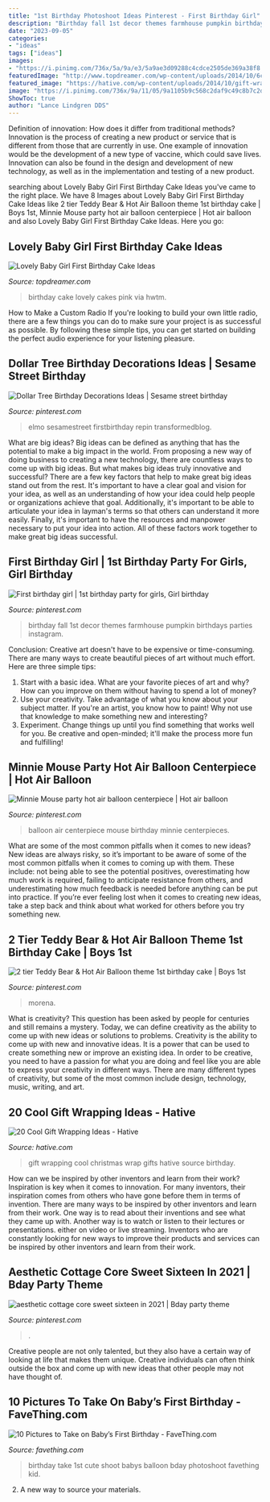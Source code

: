 ```yaml
---
title: "1st Birthday Photoshoot Ideas Pinterest - First Birthday Girl"
description: "Birthday fall 1st decor themes farmhouse pumpkin birthdays parties instagram"
date: "2023-09-05"
categories:
- "ideas"
tags: ["ideas"]
images:
- "https://i.pinimg.com/736x/5a/9a/e3/5a9ae3d09288c4cdce2505de369a38f8.jpg"
featuredImage: "http://www.topdreamer.com/wp-content/uploads/2014/10/6cee292b0bdcfe0a11ff7a4709968772.jpg"
featured_image: "https://hative.com/wp-content/uploads/2014/10/gift-wrapping-ideas/6-cool-gift-wrapping-ideas.jpg"
image: "https://i.pinimg.com/736x/9a/11/05/9a1105b9c568c2daf9c49c8b7c2d66fe.jpg"
ShowToc: true
author: "Lance Lindgren DDS"
---
```



Definition of innovation: How does it differ from traditional methods?
Innovation is the process of creating a new product or service that is different from those that are currently in use. One example of innovation would be the development of a new type of vaccine, which could save lives. Innovation can also be found in the design and development of new technology, as well as in the implementation and testing of a new product.

	

		
searching about Lovely Baby Girl First Birthday Cake Ideas you've came to the right place. We have 8 Images about Lovely Baby Girl First Birthday Cake Ideas like 2 tier Teddy Bear &amp; Hot Air Balloon theme 1st birthday cake | Boys 1st, Minnie Mouse party hot air balloon centerpiece | Hot air balloon and also Lovely Baby Girl First Birthday Cake Ideas. Here you go:
		
    
## Lovely Baby Girl First Birthday Cake Ideas

<img loading=lazy src="http://www.topdreamer.com/wp-content/uploads/2014/10/6cee292b0bdcfe0a11ff7a4709968772.jpg" onerror="this.onerror=null;this.src='https://tse1.mm.bing.net/th?id=OIP.WZlKBXn1sccOLr5sbc1rYAHaLd&amp;pid=15.1';" alt="Lovely Baby Girl First Birthday Cake Ideas">

_Source: topdreamer.com_

>birthday cake lovely cakes pink via hwtm. 

	

How to Make a Custom Radio
If you're looking to build your own little radio, there are a few things you can do to make sure your project is as successful as possible. By following these simple tips, you can get started on building the perfect audio experience for your listening pleasure.

    
## Dollar Tree Birthday Decorations Ideas | Sesame Street Birthday

<img loading=lazy src="https://i.pinimg.com/736x/aa/2f/a3/aa2fa364c717103d53b54758928216b2.jpg" onerror="this.onerror=null;this.src='https://tse4.mm.bing.net/th?id=OIP.U97cG8U8Vm058hsPa6iHGgHaJ3&amp;pid=15.1';" alt="Dollar Tree Birthday Decorations Ideas | Sesame street birthday">

_Source: pinterest.com_

>elmo sesamestreet firstbirthday repin transformedblog. 

	

What are big ideas?
Big ideas can be defined as anything that has the potential to make a big impact in the world. From proposing a new way of doing business to creating a new technology, there are countless ways to come up with big ideas. But what makes big ideas truly innovative and successful? There are a few key factors that help to make great big ideas stand out from the rest. 
It's important to have a clear goal and vision for your idea, as well as an understanding of how your idea could help people or organizations achieve that goal. Additionally, it's important to be able to articulate your idea in layman's terms so that others can understand it more easily. Finally, it's important to have the resources and manpower necessary to put your idea into action. All of these factors work together to make great big ideas successful.

    
## First Birthday Girl | 1st Birthday Party For Girls, Girl Birthday

<img loading=lazy src="https://i.pinimg.com/736x/5a/9a/e3/5a9ae3d09288c4cdce2505de369a38f8.jpg" onerror="this.onerror=null;this.src='https://tse1.mm.bing.net/th?id=OIP.NeA3J-L-cWgmfxHuvIThhwHaJ3&amp;pid=15.1';" alt="First birthday girl | 1st birthday party for girls, Girl birthday">

_Source: pinterest.com_

>birthday fall 1st decor themes farmhouse pumpkin birthdays parties instagram. 

	

Conclusion:
Creative art doesn't have to be expensive or time-consuming. There are many ways to create beautiful pieces of art without much effort. Here are three simple tips: 
1) Start with a basic idea. What are your favorite pieces of art and why? How can you improve on them without having to spend a lot of money? 
2) Use your creativity. Take advantage of what you know about your subject matter. If you're an artist, you know how to paint! Why not use that knowledge to make something new and interesting? 
3) Experiment. Change things up until you find something that works well for you. Be creative and open-minded; it'll make the process more fun and fulfilling!

    
## Minnie Mouse Party Hot Air Balloon Centerpiece | Hot Air Balloon

<img loading=lazy src="https://i.pinimg.com/736x/c3/c7/81/c3c78107202459fdcba86a6f9c373d8c--baby.jpg" onerror="this.onerror=null;this.src='https://tse1.mm.bing.net/th?id=OIP.2Lj10ICUY7VnLfyQp9-_PwHaJ3&amp;pid=15.1';" alt="Minnie Mouse party hot air balloon centerpiece | Hot air balloon">

_Source: pinterest.com_

>balloon air centerpiece mouse birthday minnie centerpieces. 

	

What are some of the most common pitfalls when it comes to new ideas?
New ideas are always risky, so it’s important to be aware of some of the most common pitfalls when it comes to coming up with them. These include: not being able to see the potential positives, overestimating how much work is required, failing to anticipate resistance from others, and underestimating how much feedback is needed before anything can be put into practice. If you’re ever feeling lost when it comes to creating new ideas, take a step back and think about what worked for others before you try something new.

    
## 2 Tier Teddy Bear &amp; Hot Air Balloon Theme 1st Birthday Cake | Boys 1st

<img loading=lazy src="https://i.pinimg.com/736x/e6/3a/3a/e63a3ae3a6200d14dcbebf12575acf29.jpg" onerror="this.onerror=null;this.src='https://tse1.mm.bing.net/th?id=OIP.50Bs-glq3mBclrA0MhQSfAHaJ3&amp;pid=15.1';" alt="2 tier Teddy Bear &amp; Hot Air Balloon theme 1st birthday cake | Boys 1st">

_Source: pinterest.com_

>morena. 

	

What is creativity? This question has been asked by people for centuries and still remains a mystery. Today, we can define creativity as the ability to come up with new ideas or solutions to problems.
Creativity is the ability to come up with new and innovative ideas. It is a power that can be used to create something new or improve an existing idea. In order to be creative, you need to have a passion for what you are doing and feel like you are able to express your creativity in different ways. There are many different types of creativity, but some of the most common include design, technology, music, writing, and art.

    
## 20 Cool Gift Wrapping Ideas - Hative

<img loading=lazy src="https://hative.com/wp-content/uploads/2014/10/gift-wrapping-ideas/6-cool-gift-wrapping-ideas.jpg" onerror="this.onerror=null;this.src='https://tse1.mm.bing.net/th?id=OIP.ivXrF4FtlkXiWM2FG96I5gHaI0&amp;pid=15.1';" alt="20 Cool Gift Wrapping Ideas - Hative">

_Source: hative.com_

>gift wrapping cool christmas wrap gifts hative source birthday. 

	

How can we be inspired by other inventors and learn from their work?
Inspiration is key when it comes to innovation. For many inventors, their inspiration comes from others who have gone before them in terms of invention. There are many ways to be inspired by other inventors and learn from their work. One way is to read about their inventions and see what they came up with. Another way is to watch or listen to their lectures or presentations. either on video or live streaming. Inventors who are constantly looking for new ways to improve their products and services can be inspired by other inventors and learn from their work.

    
## Aesthetic Cottage Core Sweet Sixteen In 2021 | Bday Party Theme

<img loading=lazy src="https://i.pinimg.com/736x/9a/11/05/9a1105b9c568c2daf9c49c8b7c2d66fe.jpg" onerror="this.onerror=null;this.src='https://tse3.mm.bing.net/th?id=OIP.gNHsWDZMnHsMj5pWhSz1MgHaLH&amp;pid=15.1';" alt="aesthetic cottage core sweet sixteen in 2021 | Bday party theme">

_Source: pinterest.com_

>. 

	

Creative people are not only talented, but they also have a certain way of looking at life that makes them unique. Creative individuals can often think outside the box and come up with new ideas that other people may not have thought of.

    
## 10 Pictures To Take On Baby’s First Birthday - FaveThing.com

<img loading=lazy src="http://www.favething.com/uploads/images/main-fave-images/10_pictures_to_take_on_baby_s_first_birthday-2.jpg" onerror="this.onerror=null;this.src='https://tse2.mm.bing.net/th?id=OIP.rmIb57mqCoQDzlwpd3Q-zwHaKX&amp;pid=15.1';" alt="10 Pictures to Take on Baby’s First Birthday - FaveThing.com">

_Source: favething.com_

>birthday take 1st cute shoot babys balloon bday photoshoot favething kid. 

	

2. A new way to source your materials.

